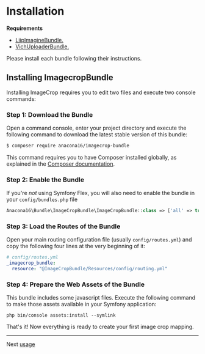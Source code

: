 Installation
============

**Requirements**

  * [LiipImagineBundle.](https://github.com/liip/LiipImagineBundle)
  * [VichUploaderBundle.](https://github.com/dustin10/VichUploaderBundle)

Please install each bundle following their instructions.

Installing ImagecropBundle
--------------------------

Installing ImageCrop requires you to edit two files and execute two console
commands:

### Step 1: Download the Bundle

Open a command console, enter your project directory and execute the
following command to download the latest stable version of this bundle:

```bash
$ composer require anacona16/imagecrop-bundle
```

This command requires you to have Composer installed globally, as explained
in the [Composer documentation](https://getcomposer.org/doc/00-intro.md).

### Step 2: Enable the Bundle

If you're *not* using Symfony Flex, you will also need to enable
the bundle in your `config/bundles.php` file
```php
Anacona16\Bundle\ImageCropBundle\ImageCropBundle::class => ['all' => true],
```

### Step 3: Load the Routes of the Bundle

Open your main routing configuration file (usually `config/routes.yml`)
and copy the following four lines at the very beginning of it:

```yaml
# config/routes.yml
_imagecrop_bundle:
  resource: "@ImageCropBundle/Resources/config/routing.yml"
```

### Step 4: Prepare the Web Assets of the Bundle

This bundle includes some javascript files. Execute the following
command to make those assets available in your Symfony application:

```cli
php bin/console assets:install --symlink
```

That's it! Now everything is ready to create your first image crop mapping.

---
Next [usage](usage.md)
